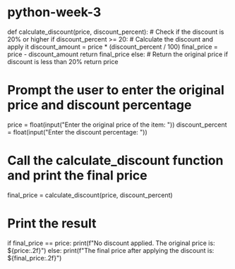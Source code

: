 # python-week-3
def calculate_discount(price, discount_percent):
    # Check if the discount is 20% or higher
    if discount_percent >= 20:
        # Calculate the discount and apply it
        discount_amount = price * (discount_percent / 100)
        final_price = price - discount_amount
        return final_price
    else:
        # Return the original price if discount is less than 20%
        return price

# Prompt the user to enter the original price and discount percentage
price = float(input("Enter the original price of the item: "))
discount_percent = float(input("Enter the discount percentage: "))

# Call the calculate_discount function and print the final price
final_price = calculate_discount(price, discount_percent)

# Print the result
if final_price == price:
    print(f"No discount applied. The original price is: ${price:.2f}")
else:
    print(f"The final price after applying the discount is: ${final_price:.2f}")
